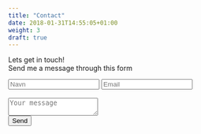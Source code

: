 ```yaml
---
title: "Contact"
date: 2018-01-31T14:55:05+01:00
weight: 3
draft: true
---
```


Lets get in touch!
<br>
Send me a message through this form

<form action="https://formspree.io/daniel@rootpostion.dk"
      method="POST">
    <input type="text" name="name" placeholder="Navn">
    <input type="email" name="_replyto" placeholder="Email">
    <br>
    <br>
    <textarea name="message" placeholder="Your message"></textarea>
    <br>
    <input type="submit" value="Send">
</form>